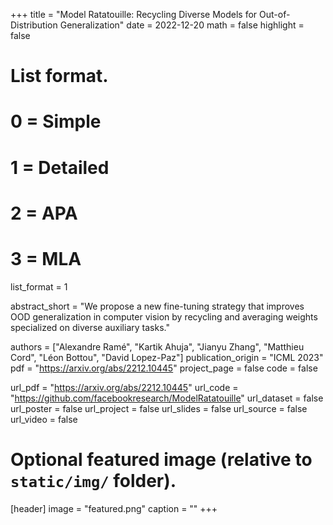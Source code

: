 +++
title = "Model Ratatouille: Recycling Diverse Models for Out-of-Distribution Generalization"
date = 2022-12-20
math = false
highlight = false

# List format.
#   0 = Simple
#   1 = Detailed
#   2 = APA
#   3 = MLA
list_format = 1


abstract_short = "We propose a new fine-tuning strategy that improves OOD generalization in computer vision by recycling and averaging weights specialized on diverse auxiliary tasks."

authors = ["Alexandre Ramé", "Kartik Ahuja", "Jianyu Zhang", "Matthieu Cord", "Léon Bottou", "David Lopez-Paz"]
publication_origin = "ICML 2023"
pdf = "https://arxiv.org/abs/2212.10445"
project_page = false
code = false


url_pdf = "https://arxiv.org/abs/2212.10445"
url_code = "https://github.com/facebookresearch/ModelRatatouille"
url_dataset = false
url_poster = false
url_project = false
url_slides = false
url_source = false
url_video = false


# Optional featured image (relative to `static/img/` folder).
[header]
image = "featured.png"
caption = ""
+++
